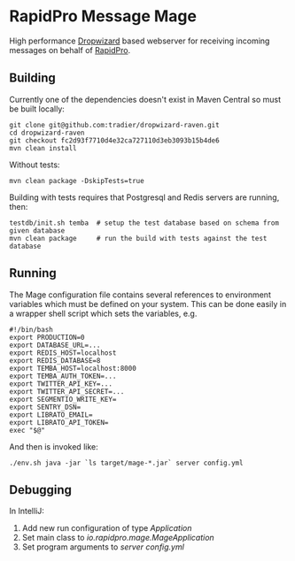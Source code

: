 RapidPro Message Mage
=====================

High performance [Dropwizard](https://dropwizard.github.io/dropwizard) based webserver for receiving incoming messages
on behalf of [RapidPro](https://github.com/rapidpro/rapidpro).

Building
--------
Currently one of the dependencies doesn't exist in Maven Central so must be built locally:

    git clone git@github.com:tradier/dropwizard-raven.git
    cd dropwizard-raven
    git checkout fc2d93f7710d4e32ca727110d3eb3093b15b4de6
    mvn clean install

Without tests:

    mvn clean package -DskipTests=true

Building with tests requires that Postgresql and Redis servers are running, then:

    testdb/init.sh temba  # setup the test database based on schema from given database
    mvn clean package     # run the build with tests against the test database

Running
-------
The Mage configuration file contains several references to environment variables which must be defined on your system.
This can be done easily in a wrapper shell script which sets the variables, e.g.

    #!/bin/bash
    export PRODUCTION=0
    export DATABASE_URL=...
    export REDIS_HOST=localhost
    export REDIS_DATABASE=8
    export TEMBA_HOST=localhost:8000
    export TEMBA_AUTH_TOKEN=...
    export TWITTER_API_KEY=...
    export TWITTER_API_SECRET=...
    export SEGMENTIO_WRITE_KEY=
    export SENTRY_DSN=
    export LIBRATO_EMAIL=
    export LIBRATO_API_TOKEN=
    exec "$@"

And then is invoked like:

    ./env.sh java -jar `ls target/mage-*.jar` server config.yml

Debugging
---------
In IntelliJ:

1. Add new run configuration of type _Application_
2. Set main class to _io.rapidpro.mage.MageApplication_
3. Set program arguments to _server config.yml_ 
